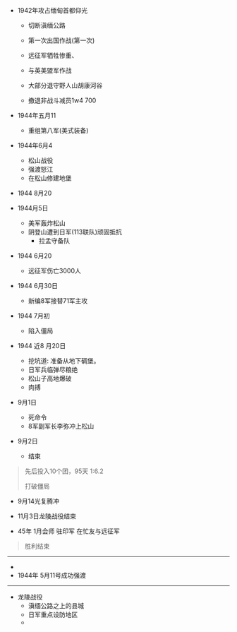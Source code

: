 - 1942年攻占缅甸首都仰光

  - 切断滇缅公路
  - 第一次出国作战(第一次)
  - 远征军牺牲惨重、
  - 与英美盟军作战
  - 大部分退守野人山胡康河谷

  - 撤退非战斗减员1w4 700

- 1944年五月11 

  - 重组第八军(美式装备)

- 1944年6月4
  - 松山战役
  - 强渡怒江
  - 在松山修建地堡
- 1944 8月20
- 1944月5日
  - 美军轰炸松山
  - 阴登山遭到日军(113联队)顽固抵抗
    - 拉孟守备队
- 1944 6月20
  - 远征军伤亡3000人
- 1944 6月30日
  - 新编8军接替71军主攻
- 1944 7月初
  - 陷入僵局
- 1944 近8 月20日
  - 挖坑道: 准备从地下碉堡。
  - 日军兵临弹尽粮绝
  - 松山子高地爆破
  - 肉搏
- 9月1日
  - 死命令
  - 8军副军长李弥冲上松山

- 9月2日
  - 结束

> 先后投入10个团，95天 1:6.2 
>
> 打破僵局

- 9月14光复腾冲
- 11月3日龙陵战役结束

- 45年 1月会师 驻印军 在忙友与远征军

> 胜利结束

---

- 
- 1944年 5月11号成功强渡

---

- 龙陵战役
  - 滇缅公路之上的县城
  - 日军重点设防地区
  - 